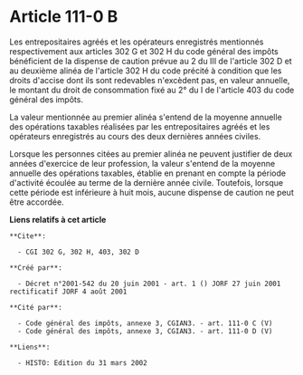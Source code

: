 # Article 111-0 B

Les entrepositaires agréés et les opérateurs enregistrés mentionnés respectivement aux articles 302 G et 302 H du code
général des impôts bénéficient de la dispense de caution prévue au 2 du III de l'article 302 D et au deuxième alinéa de
l'article 302 H du code précité à condition que les droits d'accise dont ils sont redevables n'excèdent pas, en valeur
annuelle, le montant du droit de consommation fixé au 2° du I de l'article 403 du code général des impôts.

La valeur mentionnée au premier alinéa s'entend de la moyenne annuelle des opérations taxables réalisées par les
entrepositaires agréés et les opérateurs enregistrés au cours des deux dernières années civiles.

Lorsque les personnes citées au premier alinéa ne peuvent justifier de deux années d'exercice de leur profession, la valeur
s'entend de la moyenne annuelle des opérations taxables, établie en prenant en compte la période d'activité écoulée au terme
de la dernière année civile. Toutefois, lorsque cette période est inférieure à huit mois, aucune dispense de caution ne peut
être accordée.

**Liens relatifs à cet article**

	**Cite**:

	  - CGI 302 G, 302 H, 403, 302 D

	**Créé par**:

	  - Décret n°2001-542 du 20 juin 2001 - art. 1 () JORF 27 juin 2001 rectificatif JORF 4 août 2001

	**Cité par**:

	  - Code général des impôts, annexe 3, CGIAN3. - art. 111-0 C (V)
	  - Code général des impôts, annexe 3, CGIAN3. - art. 111-0 D (V)

	**Liens**:

	  - HISTO: Edition du 31 mars 2002
